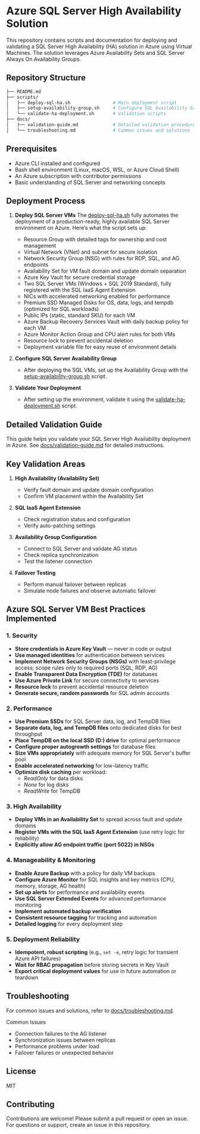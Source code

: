# Azure SQL Server High Availability Solution

This repository contains scripts and documentation for deploying and validating a SQL Server High Availability (HA) solution in Azure using Virtual Machines. The solution leverages Azure Availability Sets and SQL Server Always On Availability Groups.

## Repository Structure

```bash
├── README.md
├── scripts/
│   ├── deploy-sql-ha.sh                # Main deployment script
│   ├── setup-availability-group.sh     # Configure SQL Availability Group
│   └── validate-ha-deployment.sh       # Validation scripts
├── docs/
│   ├── validation-guide.md             # Detailed validation procedures  
│   └── troubleshooting.md              # Common issues and solutions
```

## Prerequisites

- Azure CLI installed and configured
- Bash shell environment (Linux, macOS, WSL, or Azure Cloud Shell)
- An Azure subscription with contributor permissions
- Basic understanding of SQL Server and networking concepts

## Deployment Process

1. **Deploy SQL Server VMs**
The [deploy-sql-ha.sh](scripts/deploy-sql-ha.sh) fully automates the deployment of a production-ready, highly available SQL Server environment on Azure. Here’s what the script sets up:
   - Resource Group with detailed tags for ownership and cost management  
   - Virtual Network (VNet) and subnet for secure isolation  
   - Network Security Group (NSG) with rules for RDP, SQL, and AG endpoints  
   - Availability Set for VM fault domain and update domain separation  
   - Azure Key Vault for secure credential storage  
   - Two SQL Server VMs (Windows + SQL 2019 Standard), fully registered with the SQL IaaS Agent Extension  
   - NICs with accelerated networking enabled for performance  
   - Premium SSD Managed Disks for OS, data, logs, and tempdb (optimized for SQL workloads)  
   - Public IPs (static, standard SKU) for each VM  
   - Azure Backup Recovery Services Vault with daily backup policy for each VM  
   - Azure Monitor Action Group and CPU alert rules for both VMs  
   - Resource lock to prevent accidental deletion  
   - Deployment variable file for easy reuse of environment details  

2. **Configure SQL Server Availability Group**
   - After deploying the SQL VMs, set up the Availability Group with the [setup-availability-group.sh](scripts/setup-availability-group.sh) script.

3. **Validate Your Deployment**
   - After setting up the environment, validate it using the [validate-ha-deployment.sh](scripts/validate-ha-deployment.sh) script.

## Detailed Validation Guide

This guide helps you validate your SQL Server High Availability deployment in Azure. See [docs/validation-guide.md](docs/validation-guide.md) for detailed instructions.

## Key Validation Areas

1. **High Availability (Availability Set)**
   - Verify fault domain and update domain configuration
   - Confirm VM placement within the Availability Set

2. **SQL IaaS Agent Extension**
   - Check registration status and configuration
   - Verify auto-patching settings

3. **Availability Group Configuration**
   - Connect to SQL Server and validate AG status
   - Check replica synchronization
   - Test the listener connection

4. **Failover Testing**
   - Perform manual failover between replicas
   - Simulate node failures and observe automatic failover

## Azure SQL Server VM Best Practices Implemented

### 1. Security
- **Store credentials in Azure Key Vault** — never in code or output
- **Use managed identities** for authentication between services
- **Implement Network Security Groups (NSGs)** with least-privilege access; scope rules only to required ports (SQL, RDP, AG)
- **Enable Transparent Data Encryption (TDE)** for databases
- **Use Azure Private Link** for secure connectivity to services
- **Resource lock** to prevent accidental resource deletion
- **Generate secure, random passwords** for SQL admin accounts

### 2. Performance
- **Use Premium SSDs** for SQL Server data, log, and TempDB files
- **Separate data, log, and TempDB files** onto dedicated disks for best throughput
- **Place TempDB on the local SSD (D:) drive** for optimal performance
- **Configure proper autogrowth settings** for database files
- **Size VMs appropriately** with adequate memory for SQL Server's buffer pool
- **Enable accelerated networking** for low-latency traffic
- **Optimize disk caching** per workload:
  - *ReadOnly* for data disks
  - *None* for log disks
  - *ReadWrite* for TempDB

### 3. High Availability
- **Deploy VMs in an Availability Set** to spread across fault and update domains
- **Register VMs with the SQL IaaS Agent Extension** (use retry logic for reliability)
- **Explicitly allow AG endpoint traffic (port 5022) in NSGs**

### 4. Manageability & Monitoring
- **Enable Azure Backup** with a policy for daily VM backups
- **Configure Azure Monitor** for SQL insights and key metrics (CPU, memory, storage, AG health)
- **Set up alerts** for performance and availability events
- **Use SQL Server Extended Events** for advanced performance monitoring
- **Implement automated backup verification**
- **Consistent resource tagging** for tracking and automation
- **Detailed logging** for every deployment step

### 5. Deployment Reliability
- **Idempotent, robust scripting** (e.g., `set -e`, retry logic for transient Azure API failures)
- **Wait for RBAC propagation** before storing secrets in Key Vault
- **Export critical deployment values** for use in future automation or teardown

## Troubleshooting
For common issues and solutions, refer to [docs/troubleshooting.md](docs/troubleshooting.md).

Common Issues

- Connection failures to the AG listener
- Synchronization issues between replicas
- Performance problems under load
- Failover failures or unexpected behavior

## License
MIT

## Contributing
Contributions are welcome! Please submit a pull request or open an issue.
For questions or support, create an issue in this repository.

